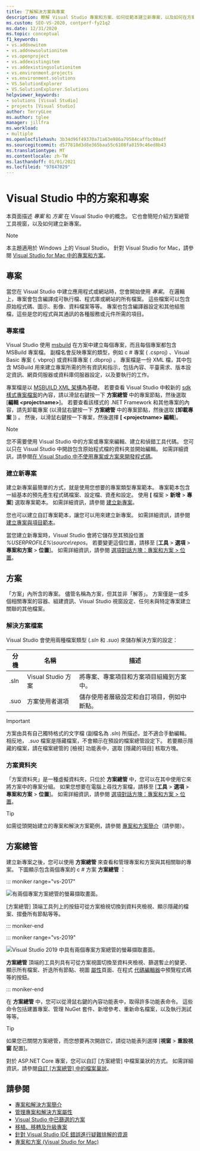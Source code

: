 ```yaml
---
title: 了解解決方案與專案
description: 瞭解 Visual Studio 專案和方案、如何從範本建立新專案，以及如何在方案總管中查看 & 管理專案。
ms.custom: SEO-VS-2020, contperf-fy21q2
ms.date: 12/31/2020
ms.topic: conceptual
f1_keywords:
- vs.addnewitem
- vs.addnewsolutionitem
- vs.openproject
- vs.addexistingitem
- vs.addexistingsolutionitem
- vs.environment.projects
- vs.environment.solutions
- VS.SolutionExplorer
- VS.SolutionExplorer.Solutions
helpviewer_keywords:
- solutions [Visual Studio]
- projects [Visual Studio]
author: TerryGLee
ms.author: tglee
manager: jillfra
ms.workload:
- multiple
ms.openlocfilehash: 3b34d96f49370a71a63e986a79584caffbc00adf
ms.sourcegitcommit: d577818d3d8e365baa55c6108fa8159c46ed8b43
ms.translationtype: MT
ms.contentlocale: zh-TW
ms.lasthandoff: 01/01/2021
ms.locfileid: "97847029"
---
```

# <a name="solutions-and-projects-in-visual-studio"></a>Visual Studio 中的方案和專案

本頁面描述 *專案* 和 *方案* 在 Visual Studio 中的概念。 它也會簡短介紹方案總管工具視窗，以及如何建立新專案。

> [!NOTE]
> 本主題適用於 Windows 上的 Visual Studio。 針對 Visual Studio for Mac，請參閱 [Visual Studio for Mac 中的專案和方案](/visualstudio/mac/projects-and-solutions)。

## <a name="projects"></a>專案

當您在 Visual Studio 中建立應用程式或網站時，您會開始使用 *專案*。 在邏輯上，專案會包含編譯成可執行檔、程式庫或網站的所有檔案。 這些檔案可以包含原始程式碼、圖示、影像、資料檔案等等。 專案也包含編譯器設定和其他組態檔，這些是您的程式與其通訊的各種服務或元件所需的項目。

### <a name="project-file"></a>專案檔

Visual Studio 使用 [msbuild](../msbuild/msbuild.md) 在方案中建立每個專案，而且每個專案都包含 MSBuild 專案檔。 副檔名會反映專案的類型，例如 c # 專案 ( .csproj) 、Visual Basic 專案 (. vbproj) 或資料庫專案 ( .dbproj) 。 專案檔是一份 XML 檔，其中包含 MSBuild 用來建立專案所需的所有資訊和指示，包括內容、平臺需求、版本設定資訊、網頁伺服器或資料庫伺服器設定，以及要執行的工作。

專案檔是以 [MSBUILD XML 架構](../msbuild/msbuild-project-file-schema-reference.md)為基礎。 若要查看 Visual Studio 中較新的 [sdk 樣式專案檔案](../msbuild/how-to-use-project-sdk.md)的內容，請以滑鼠右鍵按一下 **方案總管** 中的專案節點，然後選取 [**編輯 \<projectname\>**]。 若要查看該樣式的 .NET Framework 和其他專案的內容，請先卸載專案 (以滑鼠右鍵按一下 **方案總管** 中的專案節點，然後選取 **[卸載專案** ]) 。 然後，以滑鼠右鍵按一下專案，然後選擇 **[ \<projectname\> 編輯**]。

> [!NOTE]
> 您不需要使用 Visual Studio 中的方案或專案來編輯、建立和偵錯工具代碼。 您可以只在 Visual Studio 中開啟包含原始程式檔的資料夾並開始編輯。 如需詳細資訊，請參閱[在 Visual Studio 中不使用專案或方案來開發程式碼](../ide/develop-code-in-visual-studio-without-projects-or-solutions.md)。

### <a name="create-new-projects"></a>建立新專案

建立新專案最簡單的方式，就是使用您想要的專案類型專案範本。 專案範本包含一組基本的預先產生程式碼檔案、設定檔、資產和設定。 使用 **[** 檔案  >  **新增**  >  **專案**] 選取專案範本。 如需詳細資訊，請參閱 [建立新專案](create-new-project.md)。

您也可以建立自訂專案範本，讓您可以用來建立新專案。 如需詳細資訊，請參閱[建立專案與項目範本](../ide/creating-project-and-item-templates.md)。

當您建立新專案時，Visual Studio 會將它儲存至其預設位置 *%USERPROFILE%\source\repos*。 若要變更這個位置，請移至 [**工具**  >  **選項**  >  **專案和方案**  >  **位置**]。 如需詳細資訊，請參閱 [選項對話方塊：專案和方案 > 位置](./reference/projects-solutions-locations-options.md)。

## <a name="solutions"></a>方案

「方案」內所含的專案。 儘管名稱為方案，但其並非「解答」。 方案僅是一或多個相關專案的容器、組建資訊、Visual Studio 視窗設定、任何未與特定專案建立關聯的其他檔案。

### <a name="solution-file"></a>解決方案檔案

Visual Studio 會使用兩種檔案類型 (*.sln* 和 *.suo*) 來儲存解決方案的設定：

|分機|名稱|描述|
|---------------|----------|-----------------|
|.sln|Visual Studio 方案|將專案、專案項目和方案項目組織到方案中。|
|.suo|方案使用者選項|儲存使用者層級設定和自訂項目，例如中斷點。|

> [!IMPORTANT]
> 方案由具有自己獨特格式的文字檔 (副檔名為 *.sln*) 所描述，並不適合手動編輯。 相反地， *.suo* 檔案是隱藏檔案，不會顯示在預設的檔案總管設定下。 若要顯示隱藏的檔案，請在檔案總管的 [檢視] 功能表中，選取 [隱藏的項目] 核取方塊。

### <a name="solution-folder"></a>方案資料夾

「方案資料夾」是一種虛擬資料夾，只位於 **方案總管** 中，您可以在其中使用它來將方案中的專案分組。 如果您想要在電腦上尋找方案檔，請移至 [**工具**  >  **選項**  >  **專案和方案**  >  **位置**]。 如需詳細資訊，請參閱 [選項對話方塊：專案和方案 > 位置](./reference/projects-solutions-locations-options.md)。

> [!TIP]
> 如需從頭開始建立的專案和解決方案範例，請參閱 [專案和方案簡介](../get-started/tutorial-projects-solutions.md)（請參閱）。

## <a name="solution-explorer"></a>方案總管

建立新專案之後，您可以使用 **方案總管** 來查看和管理專案和方案與其相關聯的專案。 下圖顯示包含兩個專案的 c # 方案 **方案總管** ：

::: moniker range="vs-2017"

![有兩個專案方案總管的螢幕擷取畫面。](../ide/media/vs2015_solution_explorer.png)

[方案總管] 頂端工具列上的按鈕可從方案檢視切換到資料夾檢視、顯示隱藏的檔案、摺疊所有節點等等。

::: moniker-end

::: moniker range="vs-2019"

![Visual Studio 2019 中具有兩個專案方案總管的螢幕擷取畫面。](../ide/media/solution-explorer.png)

**方案總管** 頂端的工具列具有可從方案視圖切換至資料夾檢視、篩選暫止的變更、顯示所有檔案、折迭所有節點、視圖 [屬性](managing-project-and-solution-properties.md)頁面、在程式 [代碼編輯器](writing-code-in-the-code-and-text-editor.md)中預覽程式碼等的按鈕。

::: moniker-end

在 **方案總管** 中，您可以從滑鼠右鍵的內容功能表中，取得許多功能表命令。 這些命令包括建置專案、管理 NuGet 套件、新增參考、重新命名檔案，以及執行測試等等。

> [!TIP]
> 如果您已關閉方案總管，而您想要再次開啟它，請從功能表列選擇 [**視窗**  >  **重設視窗** 配置]。

對於 ASP.NET Core 專案，您可以自訂 [方案總管] 中檔案巢狀的方式。 如需詳細資訊，請參閱[自訂 [方案總管] 中的檔案巢狀](file-nesting-solution-explorer.md)。

## <a name="see-also"></a>請參閱

- [專案和解決方案簡介](../get-started/tutorial-projects-solutions.md)
- [管理專案和解決方案屬性](managing-project-and-solution-properties.md)
- [Visual Studio 中已篩選的方案](filtered-solutions.md)
- [移植、移轉及升級專案](../porting/port-migrate-and-upgrade-visual-studio-projects.md)
- [針對 Visual Studio IDE 錯誤進行疑難排解的資源](./reference/resources-for-troubleshooting-integrated-development-environment-errors.md)
- [專案和方案 (Visual Studio for Mac)](/visualstudio/mac/projects-and-solutions)
